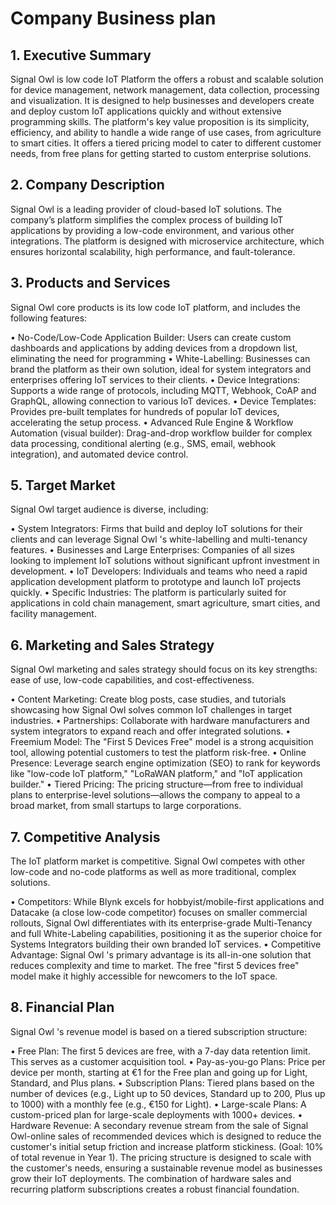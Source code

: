 # Company Business plan

## 1.	Executive Summary 
  Signal Owl is low code IoT Platform the offers a robust and scalable solution for device management, network management, data collection, processing and visualization. It is designed to help businesses and developers create and deploy   custom IoT applications quickly and without extensive programming skills. The platform's key value proposition is its simplicity, efficiency, and ability to handle a wide range of use cases, from agriculture to smart cities. It offers a   tiered pricing model to cater to different customer needs, from free plans for getting started to custom enterprise solutions.

## 2.	Company Description

  Signal Owl is a leading provider of cloud-based IoT solutions. The company’s platform simplifies the complex process of building IoT applications by providing a low-code environment, and various other integrations. The platform is       designed with microservice architecture, which ensures horizontal scalability, high performance, and fault-tolerance.

## 3.	Products and Services

Signal Owl core products is its low code IoT platform, and includes the following features:

  •	No-Code/Low-Code Application Builder: Users can create custom dashboards and applications by adding devices from a dropdown list, eliminating the need for programming
  •	White-Labelling: Businesses can brand the platform as their own solution, ideal for system integrators and enterprises offering IoT services to their clients.
  •	Device Integrations: Supports a wide range of protocols, including MQTT, Webhook, CoAP and GraphQL, allowing connection to various IoT devices.
  •	Device Templates: Provides pre-built templates for hundreds of popular IoT devices, accelerating the setup process.
  •	Advanced Rule Engine & Workflow Automation (visual builder): Drag-and-drop workflow builder for complex data processing, conditional alerting (e.g., SMS, email, webhook integration), and automated device control.

##  5.	Target Market

Signal Owl target audience is diverse, including:

  •	System Integrators: Firms that build and deploy IoT solutions for their clients and can leverage Signal Owl 's white-labelling and multi-tenancy features.
  •	Businesses and Large Enterprises: Companies of all sizes looking to implement IoT solutions without significant upfront investment in development.
  •	IoT Developers: Individuals and teams who need a rapid application development platform to prototype and launch IoT projects quickly.
  •	Specific Industries: The platform is particularly suited for applications in cold chain management, smart agriculture, smart cities, and facility management.

## 6.	Marketing and Sales Strategy
  
  Signal Owl marketing and sales strategy should focus on its key strengths: ease of use, low-code capabilities, and cost-effectiveness.
  
  •	Content Marketing: Create blog posts, case studies, and tutorials showcasing how Signal Owl solves common IoT challenges in target industries.
  •	Partnerships: Collaborate with hardware manufacturers and system integrators to expand reach and offer integrated solutions.
  •	Freemium Model: The "First 5 Devices Free" model is a strong acquisition tool, allowing potential customers to test the platform risk-free.
  •	Online Presence: Leverage search engine optimization (SEO) to rank for keywords like "low-code IoT platform," "LoRaWAN platform," and "IoT application builder."
  •	Tiered Pricing: The pricing structure—from free to individual plans to enterprise-level solutions—allows the company to appeal to a broad market, from small startups to large corporations.

## 7. Competitive Analysis

  The IoT platform market is competitive. Signal Owl competes with other low-code and no-code platforms as well as more traditional, complex solutions.
  
  •	Competitors: While Blynk excels for hobbyist/mobile-first applications and Datacake (a close low-code competitor) focuses on smaller commercial rollouts, Signal Owl differentiates with its enterprise-grade Multi-Tenancy and full           White-Labeling capabilities, positioning it as the superior choice for Systems Integrators building their own branded IoT services.
  •	Competitive Advantage: Signal Owl 's primary advantage is its all-in-one solution that reduces complexity and time to market. The free "first 5 devices free" model make it highly accessible for newcomers to the IoT space.

## 8. Financial Plan

  Signal Owl 's revenue model is based on a tiered subscription structure:
  
  •	Free Plan: The first 5 devices are free, with a 7-day data retention limit. This serves as a customer acquisition tool.
  •	Pay-as-you-go Plans: Price per device per month, starting at €1 for the Free plan and going up for Light, Standard, and Plus plans.
  •	Subscription Plans: Tiered plans based on the number of devices (e.g., Light up to 50 devices, Standard up to 200, Plus up to 1000) with a monthly fee (e.g., €150 for Light).
  •	Large-scale Plans: A custom-priced plan for large-scale deployments with 1000+ devices.
  •	Hardware Revenue: A secondary revenue stream from the sale of Signal Owl-online sales of recommended devices which is designed to reduce the customer's initial setup friction and increase platform stickiness. (Goal: 10% of total       revenue in Year 1).
  The pricing structure is designed to scale with the customer's needs, ensuring a sustainable revenue model as businesses grow their IoT deployments. The combination of hardware sales and recurring platform subscriptions creates a         robust financial foundation.

